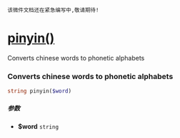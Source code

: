     该微件文档还在紧急编写中,敬请期待!
[pinyin()](http://twinh.github.com/widget/api/pinyin)
=====================================================

Converts chinese words to phonetic alphabets

### Converts chinese words to phonetic alphabets
```php
string pinyin($word)
```

##### 参数
* **$word** `string` 

